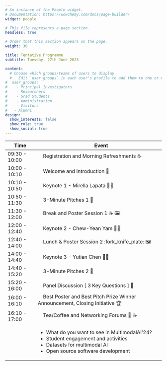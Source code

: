 ```yaml
---
# An instance of the People widget.
# Documentation: https://wowchemy.com/docs/page-builder/
widget: people

# This file represents a page section.
headless: true

# Order that this section appears on the page.
weight: 30

title: Tentative Programme
subtitle: Tuesday, 27th June 2023

content:
  # Choose which groups/teams of users to display.
  #   Edit `user_groups` in each user's profile to add them to one or more of these groups.
#  user_groups:
#    - Principal Investigators
#    - Researchers
#    - Grad Students
#    - Administration
#    - Visitors
#   - Alumni
design:
  show_interests: false
  show_role: true
  show_social: true
---
```


<center>

| Time         | &nbsp;&nbsp;&nbsp;&nbsp;Event                                                                        |
|--------------|------------------------------------------------------------------------------------------------------|
| 09:30 - 10:00 | &nbsp;&nbsp;&nbsp;&nbsp;Registration and Morning Refreshments :coffee:                               |
| 10:00 - 10:10 | &nbsp;&nbsp;&nbsp;&nbsp;Welcome and Introduction :microphone:                                        |
| 10:10 - 10:50 | &nbsp;&nbsp;&nbsp;&nbsp;Keynote 1 - Mirella Lapata :woman_office_worker:                             |
| 10:50 - 11:30 | &nbsp;&nbsp;&nbsp;&nbsp;3-Minute Pitches 1 :mega:                                                    |
| 11:30 - 12:00 | &nbsp;&nbsp;&nbsp;&nbsp;Break and Poster Session 1 :coffee: :framed_picture:                         |
| 12:00 - 12:40 | &nbsp;&nbsp;&nbsp;&nbsp;Keynote 2 - Chew-Yean Yam :woman_office_worker:                              |
| 12:40 - 14:00 | &nbsp;&nbsp;&nbsp;&nbsp;Lunch & Poster Session 2 :fork_knife_plate: :framed_picture:                 |
| 14:00 - 14:40 | &nbsp;&nbsp;&nbsp;&nbsp;Keynote 3 - Yutian Chen :man_office_worker:                                  |
| 14:40 - 15:20 | &nbsp;&nbsp;&nbsp;&nbsp;3-Minute Pitches 2 :mega:                                                    |
| 15:20 - 16:00 | &nbsp;&nbsp;&nbsp;&nbsp;Panel Discussion [ 3 Key Questions ] :speech_balloon:                        |
| 16:00 - 16:10 | &nbsp;&nbsp;&nbsp;&nbsp;Best Poster and Best Pitch Prize Winner Announcement, Closing Initiative :trophy: |
| 16:10 - 17:00 | &nbsp;&nbsp;&nbsp;&nbsp;Tea/Coffee and Networking Forums :tea: :coffee:                              |
|  |<ul><li>What do you want to see in MultimodalAI’24?</li><li>Student engagement and activities</li><li>Datasets for multimodal AI</li><li>Open source software development</li></ul> |

</center>
